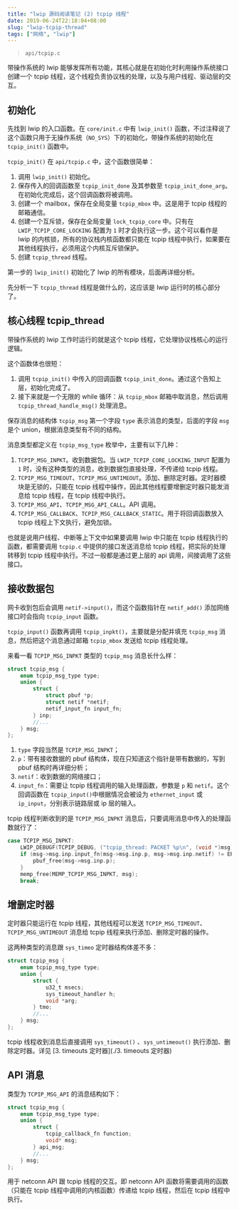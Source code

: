 ```yaml
---
title: "lwip 源码阅读笔记 (2) tcpip 线程"
date: 2019-06-24T22:18:04+08:00
slug: "lwip-tcpip-thread"
tags: ["网络", "lwip"]
---
```


> `api/tcpip.c`

带操作系统的 lwip 能够发挥所有功能，其核心就是在初始化时利用操作系统接口创建一个 tcpip 线程，这个线程负责协议栈的处理，以及与用户线程、驱动层的交互。

## 初始化

先找到 lwip 的入口函数。在 `core/init.c` 中有 `lwip_init()` 函数，不过注释说了这个函数只用于无操作系统（`NO_SYS`）下的初始化，带操作系统的初始化在 `tcpip_init()` 函数中。

`tcpip_init()` 在 `api/tcpip.c` 中，这个函数很简单：

1. 调用 `lwip_init()` 初始化。
2. 保存传入的回调函数至 `tcpip_init_done` 及其参数至 `tcpip_init_done_arg`。在初始化完成后，这个回调函数将被调用。
3. 创建一个 mailbox，保存在全局变量 `tcpip_mbox` 中。这是用于 tcpip 线程的邮箱通信。
4. 创建一个互斥锁，保存在全局变量 `lock_tcpip_core` 中。只有在 `LWIP_TCPIP_CORE_LOCKING` 配置为 `1` 时才会执行这一步。这个可以看作是 lwip 的内核锁，所有的协议栈内核函数都只能在 tcpip 线程中执行，如果要在其他线程执行，必须用这个内核互斥锁保护。
5. 创建 `tcpip_thread` 线程。

第一步的 `lwip_init()` 初始化了 lwip 的所有模块，后面再详细分析。

先分析一下 `tcpip_thread` 线程是做什么的，这应该是 lwip 运行时的核心部分了。

## 核心线程 tcpip_thread

带操作系统的 lwip 工作时运行的就是这个 tcpip 线程，它处理协议栈核心的运行逻辑。

这个函数体也很短：

1. 调用 `tcpip_init()` 中传入的回调函数 `tcpip_init_done`。通过这个告知上层，初始化完成了。
2. 接下来就是一个无限的 while 循环：从 `tcpip_mbox` 邮箱中取消息，然后调用 `tcpip_thread_handle_msg()` 处理消息。

保存消息的结构体 `tcpip_msg` 第一个字段 `type` 表示消息的类型，后面的字段 `msg` 是个 union，根据消息类型有不同的结构。

消息类型都定义在 `tcpip_msg_type` 枚举中，主要有以下几种：

1. `TCPIP_MSG_INPKT`。收到数据包。当 `LWIP_TCPIP_CORE_LOCKING_INPUT` 配置为 `1` 时，没有这种类型的消息，收到数据包直接处理，不传递给 tcpip 线程。
2. `TCPIP_MSG_TIMEOUT`、`TCPIP_MSG_UNTIMEOUT`。添加、删除定时器。定时器模块是无锁的，只能在 tcpip 线程中操作，因此其他线程要增删定时器只能发消息给 tcpip 线程，在 tcpip 线程中执行。
3. `TCPIP_MSG_API`、`TCPIP_MSG_API_CALL`。API 调用。
4. `TCPIP_MSG_CALLBACK`、`TCPIP_MSG_CALLBACK_STATIC`。用于将回调函数放入 tcpip 线程上下文执行，避免加锁。

也就是说用户线程、中断等上下文中如果要调用 lwip 中只能在 tcpip 线程执行的函数，都需要调用 `tcpip.c` 中提供的接口发送消息给 tcpip 线程，把实际的处理转移到 tcpip 线程中执行。不过一般都是通过更上层的 api 调用，间接调用了这些接口。

## 接收数据包

网卡收到包后会调用 `netif->input()`，而这个函数指针在 `netif_add()` 添加网络接口时会指向 `tcpip_input` 函数。

`tcpip_input()` 函数再调用 `tcpip_inpkt()`，主要就是分配并填充 `tcpip_msg` 消息，然后把这个消息通过邮箱 `tcpip_mbox` 发送给 tcpip 线程处理。

来看一看 `TCPIP_MSG_INPKT` 类型的 `tcpip_msg` 消息长什么样：

```c
struct tcpip_msg {
    enum tcpip_msg_type type;
    union {
        struct {
            struct pbuf *p;
            struct netif *netif;
            netif_input_fn input_fn;
        } inp;
        //...
    } msg;
};
```

1. `type` 字段当然是 `TCPIP_MSG_INPKT`；
2. `p`：带有接收数据的 pbuf 结构体，现在只知道这个指针是带有数据的，写到 pbuf 结构时再详细分析；
3. `netif`：收到数据的网络接口；
4. `input_fn`：需要让 tcpip 线程调用的输入处理函数，参数是 `p` 和 `netif`。这个回调函数在 `tcpip_input()`中根据情况会被设为 `ethernet_input` 或 `ip_input`，分别表示链路层或 ip 层的输入。

tcpip 线程判断收到的是 `TCPIP_MSG_INPKT` 消息后，只要调用消息中传入的处理函数就行了：

```c
case TCPIP_MSG_INPKT:
    LWIP_DEBUGF(TCPIP_DEBUG, ("tcpip_thread: PACKET %p\n", (void *)msg));
    if (msg->msg.inp.input_fn(msg->msg.inp.p, msg->msg.inp.netif) != ERR_OK) {
        pbuf_free(msg->msg.inp.p);
    }
    memp_free(MEMP_TCPIP_MSG_INPKT, msg);
    break;
```

## 增删定时器

定时器只能运行在 tcpip 线程，其他线程可以发送 `TCPIP_MSG_TIMEOUT`、`TCPIP_MSG_UNTIMEOUT` 消息给 tcpip 线程来执行添加、删除定时器的操作。

这两种类型的消息跟 `sys_timeo` 定时器结构体差不多：

```c
struct tcpip_msg {
    enum tcpip_msg_type type;
    union {
        struct {
            u32_t msecs;
            sys_timeout_handler h;
            void *arg;
        } tmo;
        //...
    } msg;
};
```

tcpip 线程收到消息后直接调用 `sys_timeout()` 、`sys_untimeout()` 执行添加、删除定时器。详见 [3. timeouts 定时器](./3. timeouts 定时器)

## API 消息

类型为 `TCPIP_MSG_API` 的消息结构如下：

```c
struct tcpip_msg {
    enum tcpip_msg_type type;
    union {
        struct {
            tcpip_callback_fn function;
            void* msg;
        } api_msg;
        //...
    } msg;
};
```

用于 netconn API 跟 tcpip 线程的交互。即 netconn API 函数将需要调用的函数（只能在 tcpip 线程中调用的内核函数）传递给 tcpip 线程，然后在 tcpip 线程中执行。

